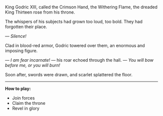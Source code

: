 King Godric XIII, called the Crimson Hand, the Withering Flame, the dreaded King Thirteen rose from his throne.

The whispers of his subjects had grown too loud, too bold. They had forgotten their place.

— *Silence!*

Clad in blood-red armor, Godric towered over them, an enormous and imposing figure.

— *I am fear incarnate!* — his roar echoed through the hall. — *You will bow before me, or you will burn!*

Soon after, swords were drawn, and scarlet splattered the floor.

---

**How to play:**

* Join forces
* Claim the throne
* Revel in glory
